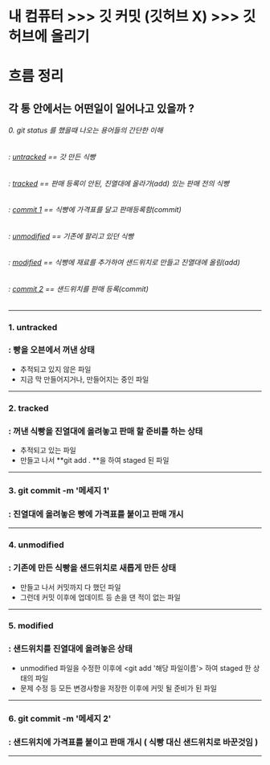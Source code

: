 # 내 컴퓨터 >>> 깃 커밋 (깃허브 X) >>> 깃허브에 올리기

# 흐름 정리





## 각 통 안에서는 어떤일이 일어나고 있을까 ?







###### 0. git status 를 했을때 나오는 용어들의 간단한 이해



###### : [untracked](#1-untracked) == 갓 만든 식빵

###### : [tracked](#2-tracked) == 판매 등록이 안된, 진열대에 올라가(add) 있는 판매 전의 식빵

###### : [commit 1](#3-git-commit--m-메세지-1) == 식빵에 가격표를 달고 판매등록함(commit)

###### : [unmodified](#4-unmodified) == 기존에 팔리고 있던 식빵

###### : [modified](#5-modified) == 식빵에 재료를 추가하여 샌드위치로 만들고 진열대에 올림(add)

###### : [commit 2](#6-git-commit--m-메세지-2) == 샌드위치를 판매 등록(commit)

---





### 1. untracked

### : 빵을 오븐에서 꺼낸 상태



- 추적되고 있지 않은 파일
- 지금 막 만들어지거나, 만들어지는 중인 파일





---





### 2. tracked

### : 꺼낸 식빵을 진열대에 올려놓고 판매 할 준비를 하는 상태



- 추적되고 있는 파일
- 만들고 나서 **git add . **을 하여 staged 된 파일





---





### 3. git commit -m '메세지 1'

### : 진열대에 올려놓은 빵에 가격표를 붙이고 판매 개시





---





### 4. unmodified

### : 기존에 만든 식빵을 샌드위치로 새롭게 만든 상태



- 만들고 나서 커밋까지 다 했던 파일
- 그런데 커밋 이후에 업데이트 등 손을 댄 적이 없는 파일





---





### 5. modified

### : 샌드위치를 진열대에 올려놓은 상태



- unmodified 파일을 수정한 이후에 <git add '해당 파일이름'> 하여 staged 한 상태의 파일
- 문제 수정 등 모든 변경사항을 저장한 이후에 커밋 될 준비가 된 파일





---





### 6. git commit -m '메세지 2'

### : 샌드위치에 가격표를 붙이고 판매 개시 ( 식빵 대신 샌드위치로 바꾼것임 )





---

###### 